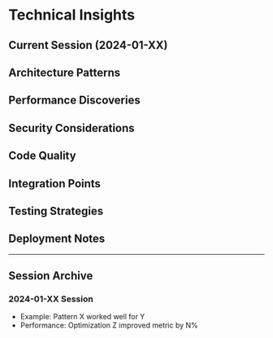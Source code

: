 # Technical Insights

## Current Session (2024-01-XX)
<!-- Latest discoveries from current work -->

## Architecture Patterns
<!-- Bullets only - patterns that work -->

## Performance Discoveries  
<!-- Bullets only - optimizations found -->

## Security Considerations
<!-- Bullets only - vulnerabilities and mitigations -->

## Code Quality
<!-- Bullets only - standards and improvements -->

## Integration Points
<!-- Bullets only - API patterns and data flows -->

## Testing Strategies
<!-- Bullets only - what works for this project -->

## Deployment Notes
<!-- Bullets only - platform-specific requirements -->

---

## Session Archive
<!-- Previous sessions get moved here -->

### 2024-01-XX Session
<!-- Example of archived session -->
- Example: Pattern X worked well for Y
- Performance: Optimization Z improved metric by N%